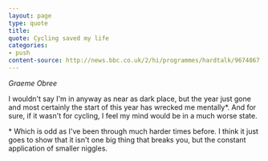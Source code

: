```yaml
---
layout: page
type: quote
title: 
quote: Cycling saved my life
categories: 
- push
content-source: http://news.bbc.co.uk/2/hi/programmes/hardtalk/9674867.stm
---
```

*Graeme Obree*

I wouldn't say I'm in anyway as near as dark place, but the year just gone and most certainly the start of this year has wrecked me mentally\*. And for sure, if it wasn't for cycling, I feel my mind would be in a much worse state.

\* Which is odd as I've been through much harder times before. I think it just goes to show that it isn't one big thing that breaks you, but the constant application of smaller niggles.
